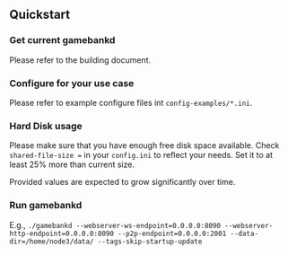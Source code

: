 Quickstart
----------

### Get current gamebankd
Please refer to the building document.

### Configure for your use case
Please refer to example configure files int `config-examples/*.ini`.

### Hard Disk usage

Please make sure that you have enough free disk space available.
Check `shared-file-size =` in your `config.ini` to reflect your needs.
Set it to at least 25% more than current size.

Provided values are expected to grow significantly over time.

### Run gamebankd
E.g., `./gamebankd --webserver-ws-endpoint=0.0.0.0:8090 --webserver-http-endpoint=0.0.0.0:8090 --p2p-endpoint=0.0.0.0:2001 --data-dir=/home/node3/data/ --tags-skip-startup-update`
